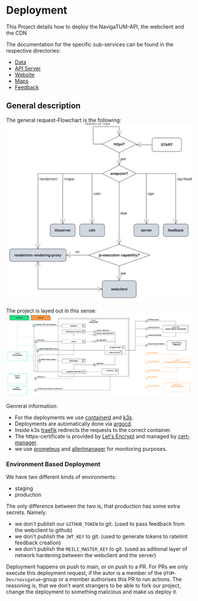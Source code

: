 # Deployment

This Project details how to deploy the NavigaTUM-API, the webclient and the CDN

The documentation for the specific sub-services can be found in the respective directories:

- [Data](../data/README.md)
- [API Server](../server/README.md)
- [Website](../webclient/README.md)
- [Maps](../map/README.md)
- [Feedback](../feedback/README.md)

## General description

The general request-Flowchart is the following:  
![Flowchart, on how the requests are routed](../resources/deployment/Flowchart.svg)

The project is layed out in this sense:  
![deployment diagram, of how the different components interact](../resources/deployment/Deployment_Overview.svg)

Genreral information:

- For the deployments we use [containerd](https://containerd.io/) and [k3s](https://k3s.io/).
- Deployments are automatically done via [argocd](https://argo-cd.readthedocs.io/).
- Inside k3s [traefik](https://traefik.io/) redirects the requests to the correct container.
- The https-certificate is provided by [Let's Encrypt](https://letsencrypt.org/) and managed by [cert-manager](https://cert-manager.io/).
- we use [prometeus](https://prometheus.io/) and [allertmanager](https://prometheus.io/docs/alerting/latest/alertmanager/) for monitoring purposes.

### Environment Based Deployment

We have two different kinds of environments:

- staging
- production

The only difference between the two is, that production has some extra secrets.
Namely:

- we don't publish our `GITHUB_TOKEN` to git. (used to pass feedback from the webclient to github)
- we don't publish the `JWT_KEY` to git. (used to generate tokens to ratelimt feedback creation)
- we don't publish the `MEILI_MASTER_KEY` to git. (used as aditional layer of network hardening between the webclient and the server)

Deployment happens on push to main, or on push to a PR.
For PRs we only execute this deployment request, if the autor is a member of the `@TUM-Dev/navigatum`-group or a member authorises this PR to run actions.
The reasoning is, that we don't want strangers to be able to fork our project, change the deployment to something malicious and make us deploy it.
